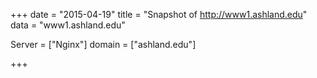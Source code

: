 
+++
date = "2015-04-19"
title = "Snapshot of http://www1.ashland.edu"
data = "www1.ashland.edu"

Server = ["Nginx"]
domain = ["ashland.edu"]


+++
#
